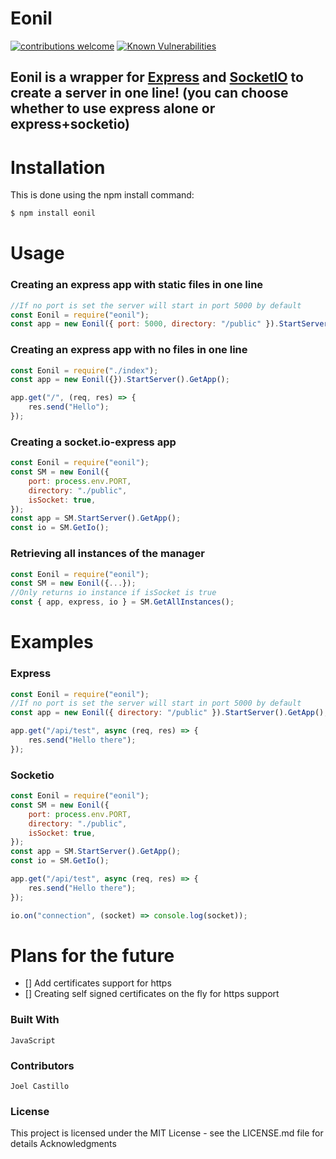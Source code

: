 # Eonil

[![contributions welcome](https://img.shields.io/badge/contributions-welcome-brightgreen.svg?style=flat)](https://github.com/dwyl/esta/issues) [![Known Vulnerabilities](https://snyk.io/test/github/latinrev/Eonil/badge.svg?targetFile=package.json)](https://snyk.io/test/github/latinrev/Eonil?targetFile=package.json)

## Eonil is a wrapper for [Express](https://www.npmjs.com/package/express) and [SocketIO](https://www.npmjs.com/package/socket.io) to create a server in one line! (you can choose whether to use express alone or express+socketio)


# Installation

This is done using the npm install command:

```sh
$ npm install eonil
```

# Usage

### Creating an express app with static files in one line

```javascript
//If no port is set the server will start in port 5000 by default
const Eonil = require("eonil");
const app = new Eonil({ port: 5000, directory: "/public" }).StartServer().GetApp();
```

### Creating an express app with no files in one line

```javascript
const Eonil = require("./index");
const app = new Eonil({}).StartServer().GetApp();

app.get("/", (req, res) => {
	res.send("Hello");
});
```

### Creating a socket.io-express app

```javascript
const Eonil = require("eonil");
const SM = new Eonil({
	port: process.env.PORT,
	directory: "./public",
	isSocket: true,
});
const app = SM.StartServer().GetApp();
const io = SM.GetIo();
```

### Retrieving all instances of the manager

```javascript
const Eonil = require("eonil");
const SM = new Eonil({...});
//Only returns io instance if isSocket is true
const { app, express, io } = SM.GetAllInstances();
```

# Examples

### Express

```javascript
const Eonil = require("eonil");
//If no port is set the server will start in port 5000 by default
const app = new Eonil({ directory: "/public" }).StartServer().GetApp();

app.get("/api/test", async (req, res) => {
	res.send("Hello there");
});
```

### Socketio

```javascript
const Eonil = require("eonil");
const SM = new Eonil({
	port: process.env.PORT,
	directory: "./public",
	isSocket: true,
});
const app = SM.StartServer().GetApp();
const io = SM.GetIo();

app.get("/api/test", async (req, res) => {
	res.send("Hello there");
});

io.on("connection", (socket) => console.log(socket));
```

# Plans for the future

-   [] Add certificates support for https
-   [] Creating self signed certificates on the fly for https support

### Built With

    JavaScript

### Contributors

    Joel Castillo

### License

This project is licensed under the MIT License - see the LICENSE.md file for details
Acknowledgments
